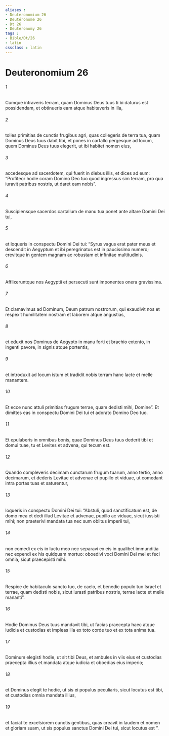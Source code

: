 ```yaml
---
aliases : 
- Deuteronomium 26
- Deutéronome 26
- Dt 26
- Deuteronomy 26
tags : 
- Bible/Dt/26
- latin
cssclass : latin
---
```


# Deuteronomium 26

###### 1
Cumque intraveris terram, quam Dominus Deus tuus ti bi daturus est possidendam, et obtinueris eam atque habitaveris in illa, 
###### 2
tolles primitias de cunctis frugibus agri, quas collegeris de terra tua, quam Dominus Deus tuus dabit tibi, et pones in cartallo pergesque ad locum, quem Dominus Deus tuus elegerit, ut ibi habitet nomen eius, 
###### 3
accedesque ad sacerdotem, qui fuerit in diebus illis, et dices ad eum: “Profiteor hodie coram Domino Deo tuo quod ingressus sim terram, pro qua iuravit patribus nostris, ut daret eam nobis”. 
###### 4
Suscipiensque sacerdos cartallum de manu tua ponet ante altare Domini Dei tui, 
###### 5
et loqueris in conspectu Domini Dei tui: “Syrus vagus erat pater meus et descendit in Aegyptum et ibi peregrinatus est in paucissimo numero; crevitque in gentem magnam ac robustam et infinitae multitudinis. 
###### 6
Afflixeruntque nos Aegyptii et persecuti sunt imponentes onera gravissima. 
###### 7
Et clamavimus ad Dominum, Deum patrum nostrorum, qui exaudivit nos et respexit humilitatem nostram et laborem atque angustias, 
###### 8
et eduxit nos Dominus de Aegypto in manu forti et brachio extento, in ingenti pavore, in signis atque portentis, 
###### 9
et introduxit ad locum istum et tradidit nobis terram hanc lacte et melle manantem. 
###### 10
Et ecce nunc attuli primitias frugum terrae, quam dedisti mihi, Domine”. Et dimittes eas in conspectu Domini Dei tui et adorato Domino Deo tuo. 
###### 11
Et epulaberis in omnibus bonis, quae Dominus Deus tuus dederit tibi et domui tuae, tu et Levites et advena, qui tecum est.
###### 12
Quando compleveris decimam cunctarum frugum tuarum, anno tertio, anno decimarum, et dederis Levitae et advenae et pupillo et viduae, ut comedant intra portas tuas et saturentur, 
###### 13
loqueris in conspectu Domini Dei tui: “Abstuli, quod sanctificatum est, de domo mea et dedi illud Levitae et advenae, pupillo ac viduae, sicut iussisti mihi; non praeterivi mandata tua nec sum oblitus imperii tui, 
###### 14
non comedi ex eis in luctu meo nec separavi ex eis in qualibet immunditia nec expendi ex his quidquam mortuo: oboedivi voci Domini Dei mei et feci omnia, sicut praecepisti mihi. 
###### 15
Respice de habitaculo sancto tuo, de caelo, et benedic populo tuo Israel et terrae, quam dedisti nobis, sicut iurasti patribus nostris, terrae lacte et melle mananti”.
###### 16
Hodie Dominus Deus tuus mandavit tibi, ut facias praecepta haec atque iudicia et custodias et impleas illa ex toto corde tuo et ex tota anima tua. 
###### 17
Dominum elegisti hodie, ut sit tibi Deus, et ambules in viis eius et custodias praecepta illius et mandata atque iudicia et oboedias eius imperio; 
###### 18
et Dominus elegit te hodie, ut sis ei populus peculiaris, sicut locutus est tibi, et custodias omnia mandata illius, 
###### 19
et faciat te excelsiorem cunctis gentibus, quas creavit in laudem et nomen et gloriam suam, ut sis populus sanctus Domini Dei tui, sicut locutus est ”.
